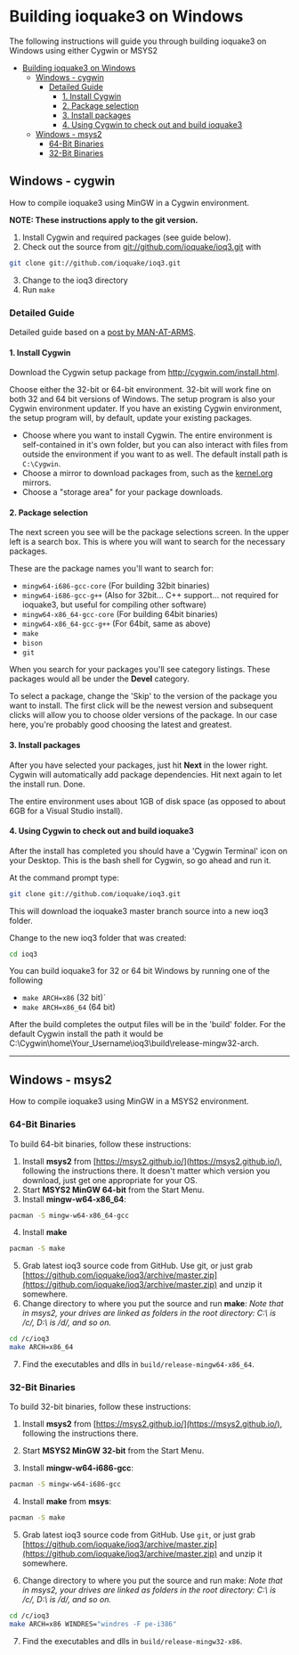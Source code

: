 # Building ioquake3 on Windows

The following instructions will guide you through building ioquake3 on Windows using either Cygwin or MSYS2

- [Building ioquake3 on Windows](#building-ioquake3-on-windows)
  - [Windows - cygwin](#windows---cygwin)
    - [Detailed Guide](#detailed-guide)
      - [1. Install Cygwin](#1-install-cygwin)
      - [2. Package selection](#2-package-selection)
      - [3. Install packages](#3-install-packages)
      - [4. Using Cygwin to check out and build ioquake3](#4-using-cygwin-to-check-out-and-build-ioquake3)
  - [Windows - msys2](#windows---msys2)
    - [64-Bit Binaries](#64-bit-binaries)
    - [32-Bit Binaries](#32-bit-binaries)

## Windows - cygwin

How to compile ioquake3 using MinGW in a Cygwin environment.

**NOTE: These instructions apply to the git version.**

1. Install Cygwin and required packages (see guide below).
2. Check out the source from [git://github.com/ioquake/ioq3.git](git://github.com/ioquake/ioq3.git) with

```sh
git clone git://github.com/ioquake/ioq3.git
```

3. Change to the ioq3 directory
4. Run `make`

### Detailed Guide

Detailed guide based on a [post by MAN-AT-ARMS](http://community.ioquake.org/t/how-to-build-ioquake3-using-cygwin/223).

#### 1. Install Cygwin

Download the Cygwin setup package from http://cygwin.com/install.html.

Choose either the 32-bit or 64-bit environment. 32-bit will work fine on both 32 and 64 bit versions of Windows. The setup program is also your Cygwin environment updater. If you have an existing Cygwin environment, the setup program will, by default, update your existing packages.

- Choose where you want to install Cygwin. The entire environment is self-contained in it's own folder, but you can also interact with files from outside the environment if you want to as well. The default install path is `C:\Cygwin`.
- Choose a mirror to download packages from, such as the [kernel.org](https://kernel.orgs) mirrors.
- Choose a "storage area" for your package downloads.

#### 2. Package selection

The next screen you see will be the package selections screen. In the upper left is a search box. This is where you will want to search for the necessary packages.

These are the package names you'll want to search for:

- `mingw64-i686-gcc-core` (For building 32bit binaries)
- `mingw64-i686-gcc-g++` (Also for 32bit... C++ support... not required for ioquake3, but useful for compiling other software)
- `mingw64-x86_64-gcc-core` (For building 64bit binaries)
- `mingw64-x86_64-gcc-g++` (For 64bit, same as above)
- `make`
- `bison`
- `git`

When you search for your packages you'll see category listings. These packages would all be under the **Devel** category.

To select a package, change the 'Skip' to the version of the package you want to install. The first click will be the newest version and subsequent clicks will allow you to choose older versions of the package. In our case here, you're probably good choosing the latest and greatest.

#### 3. Install packages

After you have selected your packages, just hit **Next** in the lower right. Cygwin will automatically add package dependencies. Hit next again to let the install run. Done.

The entire environment uses about 1GB of disk space (as opposed to about 6GB for a Visual Studio install).

#### 4. Using Cygwin to check out and build ioquake3

After the install has completed you should have a 'Cygwin Terminal' icon on your Desktop. This is the bash shell for Cygwin, so go ahead and run it.

At the command prompt type:

```sh
git clone git://github.com/ioquake/ioq3.git
```

This will download the ioquake3 master branch source into a new ioq3 folder.

Change to the new ioq3 folder that was created:

```sh
cd ioq3
```

You can build ioquake3 for 32 or 64 bit Windows by running one of the following

- `make ARCH=x86` (32 bit)`
- `make ARCH=x86_64` (64 bit)

After the build completes the output files will be in the 'build' folder. For the default Cygwin install the path it would be C:\Cygwin\home\Your_Username\ioq3\build\release-mingw32-arch.

---

## Windows - msys2

How to compile ioquake3 using MinGW in a MSYS2 environment.

### 64-Bit Binaries

To build 64-bit binaries, follow these instructions:

1. Install **msys2** from [https://msys2.github.io/](https://msys2.github.io/), following the instructions there. It doesn't matter which version you download, just get one appropriate for your OS.
2. Start **MSYS2 MinGW 64-bit** from the Start Menu.
3. Install **mingw-w64-x86_64**:

```sh
pacman -S mingw-w64-x86_64-gcc
```

4. Install **make**

```sh
pacman -S make
```

5. Grab latest ioq3 source code from GitHub. Use git, or just grab [https://github.com/ioquake/ioq3/archive/master.zip](https://github.com/ioquake/ioq3/archive/master.zip) and unzip it somewhere.
6. Change directory to where you put the source and run **make**:
   _Note that in msys2, your drives are linked as folders in the root directory: C:\ is /c/, D:\ is /d/, and so on._

```sh
cd /c/ioq3
make ARCH=x86_64
```

7. Find the executables and dlls in `build/release-mingw64-x86_64`.

### 32-Bit Binaries

To build 32-bit binaries, follow these instructions:

1. Install **msys2** from [https://msys2.github.io/](https://msys2.github.io/), following the instructions there.

2. Start **MSYS2 MinGW 32-bit** from the Start Menu.

3. Install **mingw-w64-i686-gcc**:

```sh
pacman -S mingw-w64-i686-gcc
```

4.  Install **make** from **msys**:

```sh
pacman -S make
```

5.  Grab latest ioq3 source code from GitHub. Use `git`, or just grab [https://github.com/ioquake/ioq3/archive/master.zip](https://github.com/ioquake/ioq3/archive/master.zip) and unzip it somewhere.

6.  Change directory to where you put the source and run make:
    _Note that in msys2, your drives are linked as folders in the root directory: C:\ is /c/, D:\ is /d/, and so on._

```sh
cd /c/ioq3
make ARCH=x86 WINDRES="windres -F pe-i386"
```

7. Find the executables and dlls in `build/release-mingw32-x86`.
